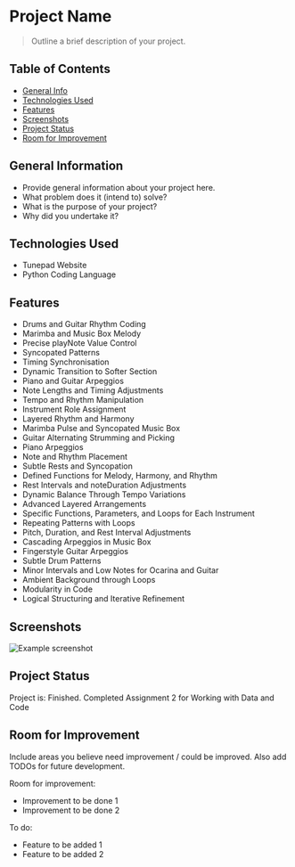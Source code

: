 # Project Name
> Outline a brief description of your project.

## Table of Contents
* [General Info](#general-information)
* [Technologies Used](#technologies-used)
* [Features](#features)
* [Screenshots](#screenshots)
* [Project Status](#project-status)
* [Room for Improvement](#room-for-improvement)
<!-- * [License](#license) -->


## General Information
- Provide general information about your project here.
- What problem does it (intend to) solve?
- What is the purpose of your project?
- Why did you undertake it?
<!-- You don't have to answer all the questions - just the ones relevant to your project. -->


## Technologies Used
- Tunepad Website
- Python Coding Language


## Features
- Drums and Guitar Rhythm Coding
- Marimba and Music Box Melody
- Precise playNote Value Control
- Syncopated Patterns
- Timing Synchronisation
- Dynamic Transition to Softer Section
- Piano and Guitar Arpeggios
- Note Lengths and Timing Adjustments
- Tempo and Rhythm Manipulation
- Instrument Role Assignment
- Layered Rhythm and Harmony
- Marimba Pulse and Syncopated Music Box
- Guitar Alternating Strumming and Picking
- Piano Arpeggios
- Note and Rhythm Placement
- Subtle Rests and Syncopation
- Defined Functions for Melody, Harmony, and Rhythm
- Rest Intervals and noteDuration Adjustments
- Dynamic Balance Through Tempo Variations
- Advanced Layered Arrangements
- Specific Functions, Parameters, and Loops for Each Instrument
- Repeating Patterns with Loops
- Pitch, Duration, and Rest Interval Adjustments
- Cascading Arpeggios in Music Box
- Fingerstyle Guitar Arpeggios
- Subtle Drum Patterns
- Minor Intervals and Low Notes for Ocarina and Guitar
- Ambient Background through Loops
- Modularity in Code
- Logical Structuring and Iterative Refinement


## Screenshots
![Example screenshot](./img/screenshot.png)
<!-- If you have screenshots you'd like to share, include them here. -->


## Project Status
Project is: Finished. Completed Assignment 2 for Working with Data and Code

## Room for Improvement
Include areas you believe need improvement / could be improved. Also add TODOs for future development.

Room for improvement:
- Improvement to be done 1
- Improvement to be done 2

To do:
- Feature to be added 1
- Feature to be added 2
